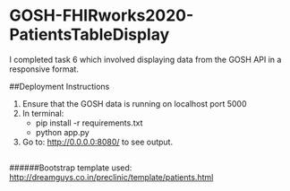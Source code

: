 # GOSH-FHIRworks2020-PatientsTableDisplay
I completed task 6 which involved displaying data from the GOSH API in a responsive format.

##Deployment Instructions
1. Ensure that the GOSH data is running on localhost port 5000
2. In terminal:
    - pip install -r requirements.txt
    - python app.py
3. Go to: http://0.0.0.0:8080/ to see output.


##
######Bootstrap template used: http://dreamguys.co.in/preclinic/template/patients.html